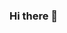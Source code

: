 ### Hi there 👋

<!--
**BlackHawk2608199/BlackHawk2608199** is a ✨ _special_ ✨ repository because its `README.md` (this file) appears on your GitHub profile.

Here are some ideas to get you started:

- 🔭 I’m currently working on different projects involving Frontend development
- 🌱 I’m currently learning React JS Framework and Tensorflow for Deep Learning models
- 👯 I’m looking to collaborate on Frontend development
- 💬 Ask me about anything I am gonna build a conversation out of that
- 📫 How to reach me: Mail me at zunaidhussainb145@gmail.com
- ⚡ Fun fact: Always enthusiast for learning new tools for development and exploring the un explored arena of tech. I am also a keen follower of tech news and scientific discoveries.
-->
